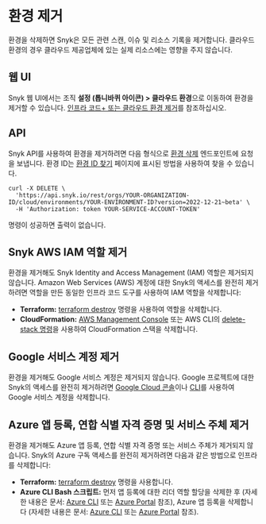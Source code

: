 # 환경 제거

환경을 삭제하면 Snyk은 모든 관련 스캔, 이슈 및 리소스 기록을 제거합니다. 클라우드 환경의 경우 클라우드 제공업체에 있는 실제 리소스에는 영향을 주지 않습니다.

## 웹 UI

Snyk 웹 UI에서는 조직 **설정 (톱니바퀴 아이콘) > 클라우드 환경**으로 이동하여 환경을 제거할 수 있습니다. [인프라 코드+ 또는 클라우드 환경 제거](view-add-and-remove-environments.md#remove-an-iac+-or-cloud-environment)를 참조하십시오.

## API

Snyk API를 사용하여 환경을 제거하려면 다음 형식으로 [환경 삭제](https://apidocs.snyk.io/#delete-/orgs/-org_id-/cloud/environments/-environment_id-) 엔드포인트에 요청을 보냅니다. 환경 ID는 [환경 ID 찾기](find-an-environment-id.md) 페이지에 표시된 방법을 사용하여 찾을 수 있습니다.

```
curl -X DELETE \
  'https://api.snyk.io/rest/orgs/YOUR-ORGANIZATION-ID/cloud/environments/YOUR-ENVIRONMENT-ID?version=2022-12-21~beta' \
  -H 'Authorization: token YOUR-SERVICE-ACCOUNT-TOKEN'
```

명령이 성공하면 출력이 없습니다.

## Snyk AWS IAM 역할 제거

환경을 제거해도 Snyk Identity and Access Management (IAM) 역할은 제거되지 않습니다. Amazon Web Services (AWS) 계정에 대한 Snyk의 액세스를 완전히 제거하려면 역할을 만든 동일한 인프라 코드 도구를 사용하여 IAM 역할을 삭제합니다:

* **Terraform:** [terraform destroy](https://www.terraform.io/cli/commands/destroy) 명령을 사용하여 역할을 삭제합니다.
* **CloudFormation:** [AWS Management Console](https://docs.aws.amazon.com/AWSCloudFormation/latest/UserGuide/cfn-console-delete-stack.html) 또는 AWS CLI의 [delete-stack 명령](https://awscli.amazonaws.com/v2/documentation/api/latest/reference/cloudformation/delete-stack.html)을 사용하여 CloudFormation 스택을 삭제합니다.

## Google 서비스 계정 제거

환경을 제거해도 Google 서비스 계정은 제거되지 않습니다. Google 프로젝트에 대한 Snyk의 액세스를 완전히 제거하려면 [Google Cloud 콘솔](https://cloud.google.com/iam/docs/creating-managing-service-accounts#iam-service-accounts-delete-console)이나 [CLI](https://cloud.google.com/iam/docs/creating-managing-service-accounts#iam-service-accounts-delete-gcloud)를 사용하여 Google 서비스 계정을 삭제합니다.

## Azure 앱 등록, 연합 식별 자격 증명 및 서비스 주체 제거

환경을 제거해도 Azure 앱 등록, 연합 식별 자격 증명 또는 서비스 주체가 제거되지 않습니다. Snyk의 Azure 구독 액세스를 완전히 제거하려면 다음과 같은 방법으로 인프라를 삭제합니다:

* **Terraform:** [terraform destroy](https://www.terraform.io/cli/commands/destroy) 명령을 사용합니다.
* **Azure CLI Bash 스크립트:** 먼저 앱 등록에 대한 리더 역할 할당을 삭제한 후 (자세한 내용은 문서: [Azure CLI](https://learn.microsoft.com/en-us/azure/role-based-access-control/role-assignments-remove#azure-cli) 또는 [Azure Portal](https://learn.microsoft.com/en-us/azure/role-based-access-control/role-assignments-remove#azure-portal) 참조), Azure 앱 등록을 삭제합니다 (자세한 내용은 문서: [Azure CLI](https://learn.microsoft.com/en-us/cli/azure/ad/app?view=azure-cli-latest#az-ad-app-delete) 또는 [Azure Portal](https://learn.microsoft.com/en-us/azure/active-directory/develop/howto-remove-app#remove-an-application-authored-by-you-or-your-organization) 참조).
